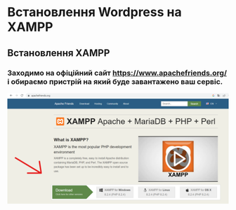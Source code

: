 <!-- Заголовок -->
# Встановлення Wordpress на XAMPP

## Встановлення XAMPP

### Заходимо на офіційний сайт https://www.apachefriends.org/ і обираємо пристрій на який буде завантажено ваш сервіс. 
![](https://github.com/ssonyau/-Wordpress-XAMPP/blob/main/Screenshot%202023-04-13%20184853.png)
